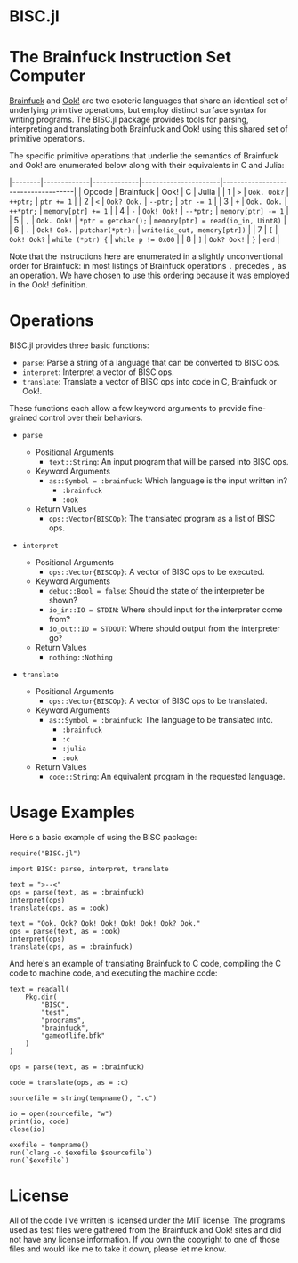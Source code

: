 BISC.jl
=======

# The Brainfuck Instruction Set Computer

[Brainfuck](http://www.muppetlabs.com/~breadbox/bf/) and
[Ook!](http://www.dangermouse.net/esoteric/ook.html) are two esoteric languages
that share an identical set of underlying primitive operations, but employ
distinct surface syntax for writing programs. The BISC.jl package provides
tools for parsing, interpreting and translating both Brainfuck and Ook! using
this shared set of primitive operations.

The specific primitive operations that underlie the semantics of Brainfuck
and Ook! are enumerated below along with their equivalents in C and Julia:

|--------|-------------|-------------|----------------------|------------------------------------|
| Opcode | Brainfuck   | Ook!        | C                    | Julia                              |
| 1      | `>`         | `Ook. Ook?` | `++ptr;`             | `ptr += 1`                         |
| 2      | `<`         | `Ook? Ook.` | `--ptr;`             | `ptr -= 1`                         |
| 3      | `+`         | `Ook. Ook.` | `++*ptr;`            | `memory[ptr] += 1`                 |
| 4      | `-`         | `Ook! Ook!` | `--*ptr;`            | `memory[ptr] -= 1`                 |
| 5      | `,`         | `Ook. Ook!` | `*ptr = getchar();`  | `memory[ptr] = read(io_in, Uint8)` |
| 6      | `.`         | `Ook! Ook.` | `putchar(*ptr);`     | `write(io_out, memory[ptr])`       |
| 7      | `[`         | `Ook! Ook?` | `while (*ptr) {`     | `while p != 0x00`                  |
| 8      | `]`         | `Ook? Ook!` | `}`                  | `end`                              |

Note that the instructions here are enumerated in a slightly unconventional
order for Brainfuck: in most listings of Brainfuck operations `.` precedes `,`
as an operation. We have chosen to use this ordering because it was employed
in the Ook! definition.

# Operations

BISC.jl provides three basic functions:

* `parse`: Parse a string of a language that can be converted to BISC ops.
* `interpret`: Interpret a vector of BISC ops.
* `translate`: Translate a vector of BISC ops into code in C, Brainfuck or Ook!.

These functions each allow a few keyword arguments to provide fine-grained
control over their behaviors.

* `parse`
    * Positional Arguments
        * `text::String`: An input program that will be parsed into BISC ops.
    * Keyword Arguments
        * `as::Symbol = :brainfuck`: Which language is the input written in?
            * `:brainfuck`
            * `:ook`
    * Return Values
        * `ops::Vector{BISCOp}`: The translated program as a list of BISC ops.

* `interpret`
    * Positional Arguments
        * `ops::Vector{BISCOp}`: A vector of BISC ops to be executed.
    * Keyword Arguments
        * `debug::Bool = false`: Should the state of the interpreter be shown?
        * `io_in::IO = STDIN`: Where should input for the interpreter come from?
        * `io_out::IO = STDOUT`: Where should output from the interpreter go?
    * Return Values
        * `nothing::Nothing`

* `translate`
    * Positional Arguments
        * `ops::Vector{BISCOp}`: A vector of BISC ops to be translated.
    * Keyword Arguments
        * `as::Symbol = :brainfuck`: The language to be translated into.
            * `:brainfuck`
            * `:c`
            * `:julia`
            * `:ook`
    * Return Values
        * `code::String`: An equivalent program in the requested language.

# Usage Examples

Here's a basic example of using the BISC package:

```
require("BISC.jl")

import BISC: parse, interpret, translate

text = ">--<"
ops = parse(text, as = :brainfuck)
interpret(ops)
translate(ops, as = :ook)

text = "Ook. Ook? Ook! Ook! Ook! Ook! Ook? Ook."
ops = parse(text, as = :ook)
interpret(ops)
translate(ops, as = :brainfuck)
```

And here's an example of translating Brainfuck to C code, compiling the C
code to machine code, and executing the machine code:

```
text = readall(
    Pkg.dir(
        "BISC",
        "test",
        "programs",
        "brainfuck",
        "gameoflife.bfk"
    )
)

ops = parse(text, as = :brainfuck)

code = translate(ops, as = :c)

sourcefile = string(tempname(), ".c")

io = open(sourcefile, "w")
print(io, code)
close(io)

exefile = tempname()
run(`clang -o $exefile $sourcefile`)
run(`$exefile`)
```

# License

All of the code I've written is licensed under the MIT license. The programs
used as test files were gathered from the Brainfuck and Ook! sites and did
not have any license information. If you own the copyright to one of those
files and would like me to take it down, please let me know.